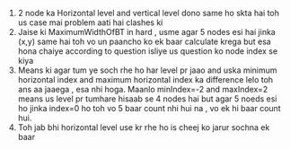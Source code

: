 1. 2 node ka Horizontal level and vertical level dono same ho skta hai toh us case mai problem aati hai clashes ki
2. Jaise ki MaximumWidthOfBT in hard , usme agar 5 nodes esi hai jinka (x,y) same hai toh vo un paancho ko ek baar calculate krega but esa hona chaiye according to question isliye us question ko node index se kiya
3. Means ki agar tum ye soch rhe ho har level pr jaao and uska minimum horizontal index and maximum horizontal index ka difference lelo toh ans aa jaaega , esa nhi hoga. Maanlo minIndex=-2 and maxIndex=2 means us level pr tumhare hisaab se 4 nodes hai but agar 5 noeds esi ho jinka index=0 ho toh vo 5 baar count nhi hui na , vo ek hi baar count hui.
4. Toh jab bhi horizontal level use kr rhe ho is cheej ko jarur sochna ek baar